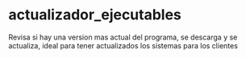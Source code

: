 # actualizador_ejecutables
Revisa si hay una version mas actual del programa, se descarga y se actualiza, ideal para tener actualizados los sistemas para los clientes
